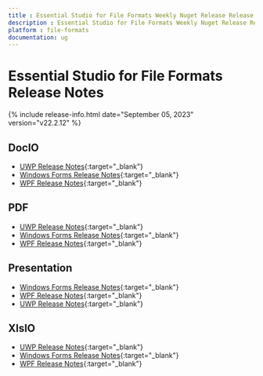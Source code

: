 ```yaml
---
title : Essential Studio for File Formats Weekly Nuget Release Release Notes  
description : Essential Studio for File Formats Weekly Nuget Release Release Notes  
platform : file-formats
documentation: ug
---
```


# Essential Studio for File Formats  Release Notes  

{% include release-info.html date="September 05, 2023" version="v22.2.12" %} 

## DocIO

* [UWP Release Notes](/uwp/release-notes/v22.2.12#docio){:target="_blank"}
* [Windows Forms Release Notes](/windowsforms/release-notes/v22.2.12#docio){:target="_blank"}
* [WPF Release Notes](/wpf/release-notes/v22.2.12#docio){:target="_blank"}


## PDF

* [UWP Release Notes](/uwp/release-notes/v22.2.12#pdf){:target="_blank"}
* [Windows Forms Release Notes](/windowsforms/release-notes/v22.2.12#pdf){:target="_blank"}
* [WPF Release Notes](/wpf/release-notes/v22.2.12#pdf){:target="_blank"}


## Presentation

* [Windows Forms Release Notes](/windowsforms/release-notes/v22.2.12#presentation){:target="_blank"}
* [WPF Release Notes](/wpf/release-notes/v22.2.12#presentation){:target="_blank"}
* [UWP Release Notes](/uwp/release-notes/v22.2.12#presentation){:target="_blank"}


## XlsIO

* [UWP Release Notes](/uwp/release-notes/v22.2.12#xlsio){:target="_blank"}
* [Windows Forms Release Notes](/windowsforms/release-notes/v22.2.12#xlsio){:target="_blank"}
* [WPF Release Notes](/wpf/release-notes/v22.2.12#xlsio){:target="_blank"}